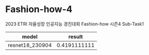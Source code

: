 # Fashion-how-4
2023 ETRI 자율성장 인공지능 경진대회 Fashion-how 시즌4 Sub-Task1

|model|result|
|---|---|
|resnet18_230904|0.4191111111|

